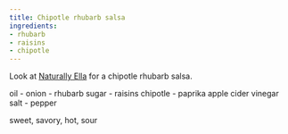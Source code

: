 ```yaml
---
title: Chipotle rhubarb salsa
ingredients:
- rhubarb
- raisins
- chipotle
---
```


Look at [Naturally Ella](http://naturallyella.com/chipotle-rhubarb-salsa/)
for a chipotle rhubarb salsa.

oil - onion - rhubarb
sugar - raisins
chipotle - paprika
apple cider vinegar
salt - pepper

sweet, savory, hot, sour
